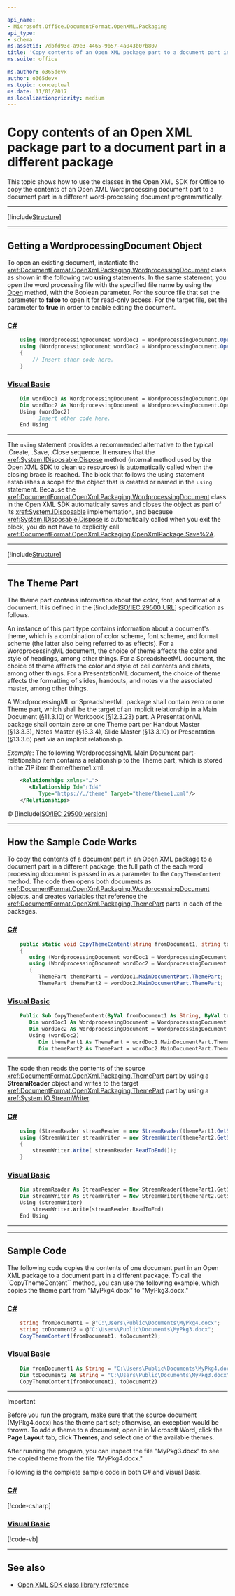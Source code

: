 ```yaml
---

api_name:
- Microsoft.Office.DocumentFormat.OpenXML.Packaging
api_type:
- schema
ms.assetid: 7dbfd93c-a9e3-4465-9b57-4a043b07b807
title: 'Copy contents of an Open XML package part to a document part in a different package'
ms.suite: office

ms.author: o365devx
author: o365devx
ms.topic: conceptual
ms.date: 11/01/2017
ms.localizationpriority: medium
---
```


# Copy contents of an Open XML package part to a document part in a different package

This topic shows how to use the classes in the Open XML SDK for
Office to copy the contents of an Open XML Wordprocessing document part
to a document part in a different word-processing document
programmatically.



--------------------------------------------------------------------------------
[!include[Structure](../includes/word/packages-and-document-parts.md)]


--------------------------------------------------------------------------------
## Getting a WordprocessingDocument Object
To open an existing document, instantiate the <xref:DocumentFormat.OpenXml.Packaging.WordprocessingDocument> class as shown in
the following two **using** statements. In the
same statement, you open the word processing file with the specified
file name by using the [Open](/dotnet/api/documentformat.openxml.packaging.wordprocessingdocument.open) method, with the Boolean parameter.
For the source file that set the parameter to **false** to open it for read-only access. For the
target file, set the parameter to **true** in
order to enable editing the document.

### [C#](#tab/cs-0)
```csharp
    using (WordprocessingDocument wordDoc1 = WordprocessingDocument.Open(fromDocument1, false))
    using (WordprocessingDocument wordDoc2 = WordprocessingDocument.Open(toDocument2, true))
    {
        // Insert other code here.
    }
```

### [Visual Basic](#tab/vb-0)
```vb
    Dim wordDoc1 As WordprocessingDocument = WordprocessingDocument.Open(fromDocument1, False)
    Dim wordDoc2 As WordprocessingDocument = WordprocessingDocument.Open(toDocument2, True)
    Using (wordDoc2)
        ' Insert other code here.
    End Using
```
***

The `using` statement provides a recommended
alternative to the typical .Create, .Save, .Close sequence. It ensures
that the <xref:System.IDisposable.Dispose> method (internal method
used by the Open XML SDK to clean up resources) is automatically called
when the closing brace is reached. The block that follows the using
statement establishes a scope for the object that is created or named in
the `using` statement. Because the <xref:DocumentFormat.OpenXml.Packaging.WordprocessingDocument> class in the Open XML SDK
automatically saves and closes the object as part of its <xref:System.IDisposable> implementation, and because
<xref:System.IDisposable.Dispose> is automatically called when you
exit the block, you do not have to explicitly call <xref:DocumentFormat.OpenXml.Packaging.OpenXmlPackage.Save%2A>.

--------------------------------------------------------------------------------

[!include[Structure](../includes/word/structure.md)]

--------------------------------------------------------------------------------
## The Theme Part
The theme part contains information about the color, font, and format of
a document. It is defined in the [!include[ISO/IEC 29500 URL](../includes/iso-iec-29500-link.md)] specification as
follows.

An instance of this part type contains information about a document's
theme, which is a combination of color scheme, font scheme, and format
scheme (the latter also being referred to as effects). For a
WordprocessingML document, the choice of theme affects the color and
style of headings, among other things. For a SpreadsheetML document, the
choice of theme affects the color and style of cell contents and charts,
among other things. For a PresentationML document, the choice of theme
affects the formatting of slides, handouts, and notes via the associated
master, among other things.

A WordprocessingML or SpreadsheetML package shall contain zero or one
Theme part, which shall be the target of an implicit relationship in a
Main Document (§11.3.10) or Workbook (§12.3.23) part. A PresentationML
package shall contain zero or one Theme part per Handout Master
(§13.3.3), Notes Master (§13.3.4), Slide Master (§13.3.10) or
Presentation (§13.3.6) part via an implicit relationship.

*Example*: The following WordprocessingML Main Document
part-relationship item contains a relationship to the Theme part, which
is stored in the ZIP item theme/theme1.xml:

```xml
    <Relationships xmlns="…">
       <Relationship Id="rId4"
          Type="https://…/theme" Target="theme/theme1.xml"/>
    </Relationships>
```


© [!include[ISO/IEC 29500 version](../includes/iso-iec-29500-version.md)]


--------------------------------------------------------------------------------
## How the Sample Code Works
To copy the contents of a document part in an Open XML package to a
document part in a different package, the full path of the each word
processing document is passed in as a parameter to the `CopyThemeContent` method. The code then opens both
documents as <xref:DocumentFormat.OpenXml.Packaging.WordprocessingDocument>
objects, and creates variables that reference the <xref:DocumentFormat.OpenXml.Packaging.ThemePart> parts in each of the packages.

### [C#](#tab/cs-1)
```csharp
    public static void CopyThemeContent(string fromDocument1, string toDocument2)
    {
       using (WordprocessingDocument wordDoc1 = WordprocessingDocument.Open(fromDocument1, false))
       using (WordprocessingDocument wordDoc2 = WordprocessingDocument.Open(toDocument2, true))
       {
          ThemePart themePart1 = wordDoc1.MainDocumentPart.ThemePart;
          ThemePart themePart2 = wordDoc2.MainDocumentPart.ThemePart;
```

### [Visual Basic](#tab/vb-1)
```vb
    Public Sub CopyThemeContent(ByVal fromDocument1 As String, ByVal toDocument2 As String)
       Dim wordDoc1 As WordprocessingDocument = WordprocessingDocument.Open(fromDocument1, False)
       Dim wordDoc2 As WordprocessingDocument = WordprocessingDocument.Open(toDocument2, True)
       Using (wordDoc2)
          Dim themePart1 As ThemePart = wordDoc1.MainDocumentPart.ThemePart
          Dim themePart2 As ThemePart = wordDoc2.MainDocumentPart.ThemePart
```
***


The code then reads the contents of the source <xref:DocumentFormat.OpenXml.Packaging.ThemePart>  part by using a **StreamReader** object and writes to the target
<xref:DocumentFormat.OpenXml.Packaging.ThemePart> part by using a <xref:System.IO.StreamWriter>.

### [C#](#tab/cs-2)
```csharp
    using (StreamReader streamReader = new StreamReader(themePart1.GetStream()))
    using (StreamWriter streamWriter = new StreamWriter(themePart2.GetStream(FileMode.Create))) 
    {
        streamWriter.Write( streamReader.ReadToEnd());
    }
```

### [Visual Basic](#tab/vb-2)
```vb
    Dim streamReader As StreamReader = New StreamReader(themePart1.GetStream())
    Dim streamWriter As StreamWriter = New StreamWriter(themePart2.GetStream(FileMode.Create))
    Using (streamWriter)
        streamWriter.Write(streamReader.ReadToEnd)
    End Using
```
***


--------------------------------------------------------------------------------
## Sample Code
The following code copies the contents of one document part in an Open
XML package to a document part in a different package. To call the `CopyThemeContent`` method, you can use the
following example, which copies the theme part from "MyPkg4.docx" to
"MyPkg3.docx."

### [C#](#tab/cs-3)
```csharp
    string fromDocument1 = @"C:\Users\Public\Documents\MyPkg4.docx";
    string toDocument2 = @"C:\Users\Public\Documents\MyPkg3.docx";
    CopyThemeContent(fromDocument1, toDocument2);
```

### [Visual Basic](#tab/vb-3)
```vb
    Dim fromDocument1 As String = "C:\Users\Public\Documents\MyPkg4.docx"
    Dim toDocument2 As String = "C:\Users\Public\Documents\MyPkg3.docx"
    CopyThemeContent(fromDocument1, toDocument2)
```
***


> [!IMPORTANT]
> Before you run the program, make sure that the source document (MyPkg4.docx) has the theme part set; otherwise, an exception would be thrown. To add a theme to a document, open it in Microsoft Word, click the **Page Layout** tab, click **Themes**, and select one of the available themes.

After running the program, you can inspect the file "MyPkg3.docx" to see
the copied theme from the file "MyPkg4.docx."

Following is the complete sample code in both C\# and Visual Basic.

### [C#](#tab/cs)
[!code-csharp[](../../samples/word/copy_the_contents_of_an_open_xml_package_part_to_a_part_a_dif/cs/Program.cs)]

### [Visual Basic](#tab/vb)
[!code-vb[](../../samples/word/copy_the_contents_of_an_open_xml_package_part_to_a_part_a_dif/vb/Program.vb)]

--------------------------------------------------------------------------------
## See also

- [Open XML SDK class library reference](/office/open-xml/open-xml-sdk)
